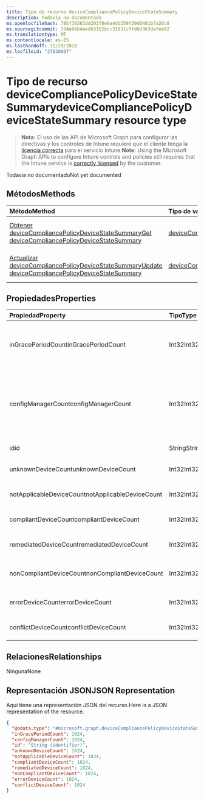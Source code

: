```yaml
---
title: Tipo de recurso deviceCompliancePolicyDeviceStateSummary
description: Todavía no documentado
ms.openlocfilehash: 78bf38263dd203f8e9a4db359f29d0481b7a26c8
ms.sourcegitcommit: 334e84b4aed63162bcc31831cffd6d363dafee02
ms.translationtype: MT
ms.contentlocale: es-ES
ms.lasthandoff: 11/29/2018
ms.locfileid: "27028607"
---
```

# <a name="devicecompliancepolicydevicestatesummary-resource-type"></a><span data-ttu-id="8522c-103">Tipo de recurso deviceCompliancePolicyDeviceStateSummary</span><span class="sxs-lookup"><span data-stu-id="8522c-103">deviceCompliancePolicyDeviceStateSummary resource type</span></span>

> <span data-ttu-id="8522c-104">**Nota:** El uso de las API de Microsoft Graph para configurar las directivas y los controles de Intune requiere que el cliente tenga la [licencia correcta](https://go.microsoft.com/fwlink/?linkid=839381) para el servicio Intune.</span><span class="sxs-lookup"><span data-stu-id="8522c-104">**Note:** Using the Microsoft Graph APIs to configure Intune controls and policies still requires that the Intune service is [correctly licensed](https://go.microsoft.com/fwlink/?linkid=839381) by the customer.</span></span>

<span data-ttu-id="8522c-105">Todavía no documentado</span><span class="sxs-lookup"><span data-stu-id="8522c-105">Not yet documented</span></span>
## <a name="methods"></a><span data-ttu-id="8522c-106">Métodos</span><span class="sxs-lookup"><span data-stu-id="8522c-106">Methods</span></span>
|<span data-ttu-id="8522c-107">Método</span><span class="sxs-lookup"><span data-stu-id="8522c-107">Method</span></span>|<span data-ttu-id="8522c-108">Tipo de valor devuelto</span><span class="sxs-lookup"><span data-stu-id="8522c-108">Return Type</span></span>|<span data-ttu-id="8522c-109">Descripción</span><span class="sxs-lookup"><span data-stu-id="8522c-109">Description</span></span>|
|:---|:---|:---|
|[<span data-ttu-id="8522c-110">Obtener deviceCompliancePolicyDeviceStateSummary</span><span class="sxs-lookup"><span data-stu-id="8522c-110">Get deviceCompliancePolicyDeviceStateSummary</span></span>](../api/intune-deviceconfig-devicecompliancepolicydevicestatesummary-get.md)|[<span data-ttu-id="8522c-111">deviceCompliancePolicyDeviceStateSummary</span><span class="sxs-lookup"><span data-stu-id="8522c-111">deviceCompliancePolicyDeviceStateSummary</span></span>](../resources/intune-deviceconfig-devicecompliancepolicydevicestatesummary.md)|<span data-ttu-id="8522c-112">Lea las propiedades y las relaciones del objeto [deviceCompliancePolicyDeviceStateSummary](../resources/intune-deviceconfig-devicecompliancepolicydevicestatesummary.md).</span><span class="sxs-lookup"><span data-stu-id="8522c-112">Read properties and relationships of the [deviceCompliancePolicyDeviceStateSummary](../resources/intune-deviceconfig-devicecompliancepolicydevicestatesummary.md) object.</span></span>|
|[<span data-ttu-id="8522c-113">Actualizar deviceCompliancePolicyDeviceStateSummary</span><span class="sxs-lookup"><span data-stu-id="8522c-113">Update deviceCompliancePolicyDeviceStateSummary</span></span>](../api/intune-deviceconfig-devicecompliancepolicydevicestatesummary-update.md)|[<span data-ttu-id="8522c-114">deviceCompliancePolicyDeviceStateSummary</span><span class="sxs-lookup"><span data-stu-id="8522c-114">deviceCompliancePolicyDeviceStateSummary</span></span>](../resources/intune-deviceconfig-devicecompliancepolicydevicestatesummary.md)|<span data-ttu-id="8522c-115">Actualice las propiedades de un objeto [deviceCompliancePolicyDeviceStateSummary](../resources/intune-deviceconfig-devicecompliancepolicydevicestatesummary.md).</span><span class="sxs-lookup"><span data-stu-id="8522c-115">Update the properties of a [deviceCompliancePolicyDeviceStateSummary](../resources/intune-deviceconfig-devicecompliancepolicydevicestatesummary.md) object.</span></span>|

## <a name="properties"></a><span data-ttu-id="8522c-116">Propiedades</span><span class="sxs-lookup"><span data-stu-id="8522c-116">Properties</span></span>
|<span data-ttu-id="8522c-117">Propiedad</span><span class="sxs-lookup"><span data-stu-id="8522c-117">Property</span></span>|<span data-ttu-id="8522c-118">Tipo</span><span class="sxs-lookup"><span data-stu-id="8522c-118">Type</span></span>|<span data-ttu-id="8522c-119">Descripción</span><span class="sxs-lookup"><span data-stu-id="8522c-119">Description</span></span>|
|:---|:---|:---|
|<span data-ttu-id="8522c-120">inGracePeriodCount</span><span class="sxs-lookup"><span data-stu-id="8522c-120">inGracePeriodCount</span></span>|<span data-ttu-id="8522c-121">Int32</span><span class="sxs-lookup"><span data-stu-id="8522c-121">Int32</span></span>|<span data-ttu-id="8522c-122">Número de dispositivos que se encuentran en el período de gracia</span><span class="sxs-lookup"><span data-stu-id="8522c-122">Number of devices that are in grace period</span></span>|
|<span data-ttu-id="8522c-123">configManagerCount</span><span class="sxs-lookup"><span data-stu-id="8522c-123">configManagerCount</span></span>|<span data-ttu-id="8522c-124">Int32</span><span class="sxs-lookup"><span data-stu-id="8522c-124">Int32</span></span>|<span data-ttu-id="8522c-125">Número de dispositivos cuyo cumplimiento lo administra System Center Configuration Manager</span><span class="sxs-lookup"><span data-stu-id="8522c-125">Number of devices that have compliance managed by System Center Configuration Manager</span></span>|
|<span data-ttu-id="8522c-126">id</span><span class="sxs-lookup"><span data-stu-id="8522c-126">id</span></span>|<span data-ttu-id="8522c-127">String</span><span class="sxs-lookup"><span data-stu-id="8522c-127">String</span></span>|<span data-ttu-id="8522c-128">Clave de la entidad.</span><span class="sxs-lookup"><span data-stu-id="8522c-128">Key of the entity.</span></span>|
|<span data-ttu-id="8522c-129">unknownDeviceCount</span><span class="sxs-lookup"><span data-stu-id="8522c-129">unknownDeviceCount</span></span>|<span data-ttu-id="8522c-130">Int32</span><span class="sxs-lookup"><span data-stu-id="8522c-130">Int32</span></span>|<span data-ttu-id="8522c-131">Número de dispositivos desconocidos</span><span class="sxs-lookup"><span data-stu-id="8522c-131">Number of unknown devices</span></span>|
|<span data-ttu-id="8522c-132">notApplicableDeviceCount</span><span class="sxs-lookup"><span data-stu-id="8522c-132">notApplicableDeviceCount</span></span>|<span data-ttu-id="8522c-133">Int32</span><span class="sxs-lookup"><span data-stu-id="8522c-133">Int32</span></span>|<span data-ttu-id="8522c-134">Número de dispositivos no aplicables</span><span class="sxs-lookup"><span data-stu-id="8522c-134">Number of not applicable devices</span></span>|
|<span data-ttu-id="8522c-135">compliantDeviceCount</span><span class="sxs-lookup"><span data-stu-id="8522c-135">compliantDeviceCount</span></span>|<span data-ttu-id="8522c-136">Int32</span><span class="sxs-lookup"><span data-stu-id="8522c-136">Int32</span></span>|<span data-ttu-id="8522c-137">Número de dispositivos compatibles</span><span class="sxs-lookup"><span data-stu-id="8522c-137">Number of compliant devices</span></span>|
|<span data-ttu-id="8522c-138">remediatedDeviceCount</span><span class="sxs-lookup"><span data-stu-id="8522c-138">remediatedDeviceCount</span></span>|<span data-ttu-id="8522c-139">Int32</span><span class="sxs-lookup"><span data-stu-id="8522c-139">Int32</span></span>|<span data-ttu-id="8522c-140">Número de dispositivos corregidos</span><span class="sxs-lookup"><span data-stu-id="8522c-140">Number of remediated devices</span></span>|
|<span data-ttu-id="8522c-141">nonCompliantDeviceCount</span><span class="sxs-lookup"><span data-stu-id="8522c-141">nonCompliantDeviceCount</span></span>|<span data-ttu-id="8522c-142">Int32</span><span class="sxs-lookup"><span data-stu-id="8522c-142">Int32</span></span>|<span data-ttu-id="8522c-143">Número de dispositivos no compatibles</span><span class="sxs-lookup"><span data-stu-id="8522c-143">Number of NonCompliant devices</span></span>|
|<span data-ttu-id="8522c-144">errorDeviceCount</span><span class="sxs-lookup"><span data-stu-id="8522c-144">errorDeviceCount</span></span>|<span data-ttu-id="8522c-145">Int32</span><span class="sxs-lookup"><span data-stu-id="8522c-145">Int32</span></span>|<span data-ttu-id="8522c-146">Número de dispositivos con error</span><span class="sxs-lookup"><span data-stu-id="8522c-146">Number of error devices</span></span>|
|<span data-ttu-id="8522c-147">conflictDeviceCount</span><span class="sxs-lookup"><span data-stu-id="8522c-147">conflictDeviceCount</span></span>|<span data-ttu-id="8522c-148">Int32</span><span class="sxs-lookup"><span data-stu-id="8522c-148">Int32</span></span>|<span data-ttu-id="8522c-149">Número de dispositivos en conflicto</span><span class="sxs-lookup"><span data-stu-id="8522c-149">Number of conflict devices</span></span>|

## <a name="relationships"></a><span data-ttu-id="8522c-150">Relaciones</span><span class="sxs-lookup"><span data-stu-id="8522c-150">Relationships</span></span>
<span data-ttu-id="8522c-151">Ninguna</span><span class="sxs-lookup"><span data-stu-id="8522c-151">None</span></span>
## <a name="json-representation"></a><span data-ttu-id="8522c-152">Representación JSON</span><span class="sxs-lookup"><span data-stu-id="8522c-152">JSON Representation</span></span>
<span data-ttu-id="8522c-153">Aquí tiene una representación JSON del recurso.</span><span class="sxs-lookup"><span data-stu-id="8522c-153">Here is a JSON representation of the resource.</span></span>
<!-- {
  "blockType": "resource",
  "keyProperty": "id",
  "@odata.type": "microsoft.graph.deviceCompliancePolicyDeviceStateSummary"
}
-->
``` json
{
  "@odata.type": "#microsoft.graph.deviceCompliancePolicyDeviceStateSummary",
  "inGracePeriodCount": 1024,
  "configManagerCount": 1024,
  "id": "String (identifier)",
  "unknownDeviceCount": 1024,
  "notApplicableDeviceCount": 1024,
  "compliantDeviceCount": 1024,
  "remediatedDeviceCount": 1024,
  "nonCompliantDeviceCount": 1024,
  "errorDeviceCount": 1024,
  "conflictDeviceCount": 1024
}
```



